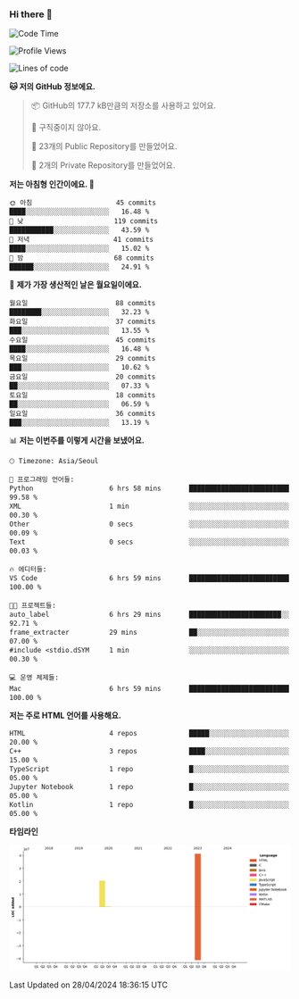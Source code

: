 ### Hi there 👋

<!--
**otm0937/otm0937** is a ✨ _special_ ✨ repository because its `README.md` (this file) appears on your GitHub profile.

Here are some ideas to get you started:

- 🔭 I’m currently working on ...
- 🌱 I’m currently learning ...
- 👯 I’m looking to collaborate on ...
- 🤔 I’m looking for help with ...
- 💬 Ask me about ...
- 📫 How to reach me: ...
- 😄 Pronouns: ...
- ⚡ Fun fact: ...
-->

  <!--START_SECTION:waka-->
![Code Time](http://img.shields.io/badge/Code%20Time-1%2C070%20hrs%2036%20mins-blue)

![Profile Views](http://img.shields.io/badge/Profile%20Views-0-blue)

![Lines of code](https://img.shields.io/badge/%EC%A0%80%EB%8A%94%20%EC%97%AC%ED%83%9C%EA%B9%8C%EC%A7%80%20-61.9%20million%20%EC%A4%84%EC%9D%98%20%EC%BD%94%EB%93%9C%EB%A5%BC%20%EC%9E%91%EC%84%B1%ED%96%88%EC%96%B4%EC%9A%94.-blue)

**🐱 저의 GitHub 정보에요.** 

> 📦 GitHub의 177.7 kB만큼의 저장소를 사용하고 있어요. 
 > 
> 🚫 구직중이지 않아요.
 > 
> 📜 23개의 Public Repository를 만들었어요. 
 > 
> 🔑 2개의 Private Repository를 만들었어요. 
 > 
**저는 아침형 인간이에요. 🐤** 

```text
🌞 아침                     45 commits          ████░░░░░░░░░░░░░░░░░░░░░   16.48 % 
🌆 낮　                     119 commits         ███████████░░░░░░░░░░░░░░   43.59 % 
🌃 저녁                     41 commits          ████░░░░░░░░░░░░░░░░░░░░░   15.02 % 
🌙 밤　                     68 commits          ██████░░░░░░░░░░░░░░░░░░░   24.91 % 
```
📅 **제가 가장 생산적인 날은 월요일이에요.** 

```text
월요일                      88 commits          ████████░░░░░░░░░░░░░░░░░   32.23 % 
화요일                      37 commits          ███░░░░░░░░░░░░░░░░░░░░░░   13.55 % 
수요일                      45 commits          ████░░░░░░░░░░░░░░░░░░░░░   16.48 % 
목요일                      29 commits          ███░░░░░░░░░░░░░░░░░░░░░░   10.62 % 
금요일                      20 commits          ██░░░░░░░░░░░░░░░░░░░░░░░   07.33 % 
토요일                      18 commits          ██░░░░░░░░░░░░░░░░░░░░░░░   06.59 % 
일요일                      36 commits          ███░░░░░░░░░░░░░░░░░░░░░░   13.19 % 
```


📊 **저는 이번주를 이렇게 시간을 보냈어요.** 

```text
🕑︎ Timezone: Asia/Seoul

💬 프로그래밍 언어들: 
Python                   6 hrs 58 mins       █████████████████████████   99.58 % 
XML                      1 min               ░░░░░░░░░░░░░░░░░░░░░░░░░   00.30 % 
Other                    0 secs              ░░░░░░░░░░░░░░░░░░░░░░░░░   00.09 % 
Text                     0 secs              ░░░░░░░░░░░░░░░░░░░░░░░░░   00.03 % 

🔥 에디터들: 
VS Code                  6 hrs 59 mins       █████████████████████████   100.00 % 

🐱‍💻 프로젝트들: 
auto_label               6 hrs 29 mins       ███████████████████████░░   92.71 % 
frame_extracter          29 mins             ██░░░░░░░░░░░░░░░░░░░░░░░   07.00 % 
#include <stdio.dSYM     1 min               ░░░░░░░░░░░░░░░░░░░░░░░░░   00.30 % 

💻 운영 체제들: 
Mac                      6 hrs 59 mins       █████████████████████████   100.00 % 
```

**저는 주로 HTML 언어를 사용해요.** 

```text
HTML                     4 repos             █████░░░░░░░░░░░░░░░░░░░░   20.00 % 
C++                      3 repos             ████░░░░░░░░░░░░░░░░░░░░░   15.00 % 
TypeScript               1 repo              █░░░░░░░░░░░░░░░░░░░░░░░░   05.00 % 
Jupyter Notebook         1 repo              █░░░░░░░░░░░░░░░░░░░░░░░░   05.00 % 
Kotlin                   1 repo              █░░░░░░░░░░░░░░░░░░░░░░░░   05.00 % 
```



**타임라인**

![Lines of Code chart](https://raw.githubusercontent.com/otm0937/otm0937/main/assets/bar_graph.png)


 Last Updated on 28/04/2024 18:36:15 UTC
<!--END_SECTION:waka-->

